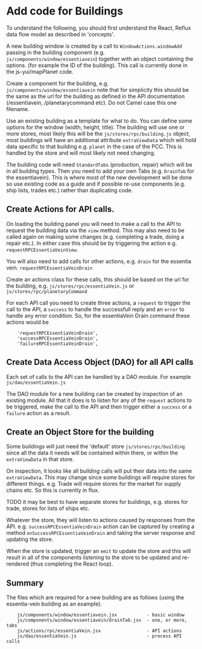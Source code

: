 # Add code for Buildings

To understand the following, you should first understand the React, Reflux data
flow model as described in 'concepts'.

A new building window is created by a call to `WindowActions.windowAdd` passing in
the building component (e.g. `js/components/window/essentiavein`) together with an
object containing the options. (for example the ID of the building). This call is
currently done in the js-yui/mapPlanet code.

Create a component for the building, e.g. `js/components/window/essentiavein` note
that for simplicity this should be the same as the url for the building as defined
in the API documentation (/essentiavein, /planetarycommand etc). Do not Camel case
this one filename.

Use an existing building as a template for what to do. You can define some options
for the window (width, height, title). The building will use one or more stores,
most likely this will be the `js/stores/rpc/building.js` object, most buildings will
have an additional attribute `extraViewData` which will hold data specific to that
building e.g. `planet` in the case of the PCC. This is handled by the store and
will most likely not need changing.

The building code will need `StandardTabs` (production, repair) which will be in
all building types. Then you need to add your own Tabs (e.g. `DrainTab` for the
essentiavein). This is where most of the new development will be done so use
existing code as a guide and if possible re-use components (e.g. ship lists, trades
etc.) rather than duplicating code.

## Create Actions for API calls.

On loading the building panel you will need to make a call to the API to request
the building data via the `view` method. This may also need to be called again on
making some changes (e.g. completing a trade, doing a repair etc.). In either case
this should be by triggering the action e.g. `requestRPCEssentiaVeinView`.

You will also need to add calls for other actions, e.g. `drain` for the essentia
vein. `requestRPCEssentiaVeinDrain`

Create an actions class for these calls, this should be based on the url for the
building, e.g. `js/stores/rpc/essentiaVein.js` or `js/stores/rpc/planetaryCommand`

For each API call you need to create three actions, a `request` to trigger the
call to the API, a `success` to handle the successfull reply and an `error` to
handle any error condition. So, for the essentiaVein Drain command these actions
would be

```
    'requestRPCEssentiaVeinDrain',
    'successRPCEssentiaVeinDrain',
    'failureRPCEssentiaVeinDrain',
```

## Create Data Access Object (DAO) for all API calls

Each set of calls to the API can be handled by a DAO module. For example
`js/dao/essentiaVein.js`

The DAO module for a new building can be created by inspection of an existing
module. All that it does is to listen for any of the `request` actions to be
triggered, make the call to the API and then trigger either a `success` or a
`failure` action as a result.

## Create an Object Store for the building

Some buildings will just need the 'default' store `js/stores/rpc/building`
since all the data it needs will be contained within there, or within the
`extraViewData` in that store.

On inspection, it looks like all building calls will put their data into the
same `extraViewData`. This may change since some buildings will require
stores for different things. e.g. Trade will require stores for the market
for supply chains etc. So this is currently in flux.

TODO it may be best to have separate stores for buildings, e.g. stores for
trade, stores for lists of ships etc.

Whatever the store, they will listen to actions caused by responses from the
API. e.g. `successRPCEssentiaVeinDrain` action can be captured by creating a
method `onSuccessRPCEssentiaVeinDrain` and taking the server response and
updating the store.

When the store is updated, trigger an `emit` to update the store and this
will result in all of the components listening to the store to be updated
and re-rendered (thus completing the React loop).

## Summary

The files which are required for a new building are as follows (using the
essentia-vein building as an example).

```
    js/components/window/essentiavein.jsx           - basic window
    js/components/window/essentiavein/drainTab.jsx  - one, or more, tabs
    js/actions/rpc/essentiaVein.jsx                 - API actions
    js/dao/essentiaVein.js                          - process API calls
```
